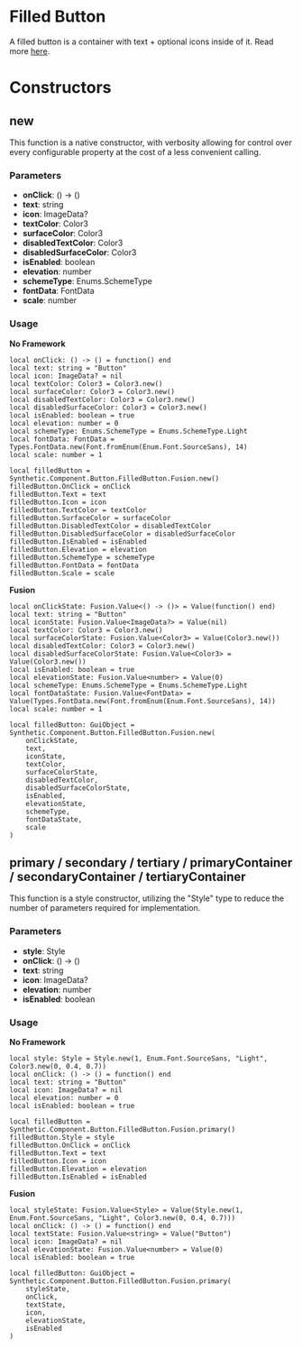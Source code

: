 # Filled Button

A filled button is a container with text + optional icons inside of it. Read more [here](https://m3.material.io/components/buttons/overview).
# Constructors


## new
This function is a native constructor, with verbosity allowing for control over every configurable property at the cost of a less convenient calling.

### Parameters
- **onClick**: () -> ()
- **text**: string
- **icon**: ImageData?
- **textColor**: Color3
- **surfaceColor**: Color3
- **disabledTextColor**: Color3
- **disabledSurfaceColor**: Color3
- **isEnabled**: boolean
- **elevation**: number
- **schemeType**: Enums.SchemeType
- **fontData**: FontData
- **scale**: number


### Usage

**No Framework**
```luau
local onClick: () -> () = function() end
local text: string = "Button"
local icon: ImageData? = nil
local textColor: Color3 = Color3.new()
local surfaceColor: Color3 = Color3.new()
local disabledTextColor: Color3 = Color3.new()
local disabledSurfaceColor: Color3 = Color3.new()
local isEnabled: boolean = true
local elevation: number = 0
local schemeType: Enums.SchemeType = Enums.SchemeType.Light
local fontData: FontData = Types.FontData.new(Font.fromEnum(Enum.Font.SourceSans), 14)
local scale: number = 1

local filledButton = Synthetic.Component.Button.FilledButton.Fusion.new()
filledButton.OnClick = onClick
filledButton.Text = text
filledButton.Icon = icon
filledButton.TextColor = textColor
filledButton.SurfaceColor = surfaceColor
filledButton.DisabledTextColor = disabledTextColor
filledButton.DisabledSurfaceColor = disabledSurfaceColor
filledButton.IsEnabled = isEnabled
filledButton.Elevation = elevation
filledButton.SchemeType = schemeType
filledButton.FontData = fontData
filledButton.Scale = scale
```

**Fusion**
```luau
local onClickState: Fusion.Value<() -> ()> = Value(function() end)
local text: string = "Button"
local iconState: Fusion.Value<ImageData?> = Value(nil)
local textColor: Color3 = Color3.new()
local surfaceColorState: Fusion.Value<Color3> = Value(Color3.new())
local disabledTextColor: Color3 = Color3.new()
local disabledSurfaceColorState: Fusion.Value<Color3> = Value(Color3.new())
local isEnabled: boolean = true
local elevationState: Fusion.Value<number> = Value(0)
local schemeType: Enums.SchemeType = Enums.SchemeType.Light
local fontDataState: Fusion.Value<FontData> = Value(Types.FontData.new(Font.fromEnum(Enum.Font.SourceSans), 14))
local scale: number = 1

local filledButton: GuiObject = Synthetic.Component.Button.FilledButton.Fusion.new(
	onClickState,
	text,
	iconState,
	textColor,
	surfaceColorState,
	disabledTextColor,
	disabledSurfaceColorState,
	isEnabled,
	elevationState,
	schemeType,
	fontDataState,
	scale
)
```
## primary / secondary / tertiary / primaryContainer / secondaryContainer / tertiaryContainer
This function is a style constructor, utilizing the "Style" type to reduce the number of parameters required for implementation.

### Parameters
- **style**: Style
- **onClick**: () -> ()
- **text**: string
- **icon**: ImageData?
- **elevation**: number
- **isEnabled**: boolean


### Usage

**No Framework**
```luau
local style: Style = Style.new(1, Enum.Font.SourceSans, "Light", Color3.new(0, 0.4, 0.7))
local onClick: () -> () = function() end
local text: string = "Button"
local icon: ImageData? = nil
local elevation: number = 0
local isEnabled: boolean = true

local filledButton = Synthetic.Component.Button.FilledButton.Fusion.primary()
filledButton.Style = style
filledButton.OnClick = onClick
filledButton.Text = text
filledButton.Icon = icon
filledButton.Elevation = elevation
filledButton.IsEnabled = isEnabled
```

**Fusion**
```luau
local styleState: Fusion.Value<Style> = Value(Style.new(1, Enum.Font.SourceSans, "Light", Color3.new(0, 0.4, 0.7)))
local onClick: () -> () = function() end
local textState: Fusion.Value<string> = Value("Button")
local icon: ImageData? = nil
local elevationState: Fusion.Value<number> = Value(0)
local isEnabled: boolean = true

local filledButton: GuiObject = Synthetic.Component.Button.FilledButton.Fusion.primary(
	styleState,
	onClick,
	textState,
	icon,
	elevationState,
	isEnabled
)
```